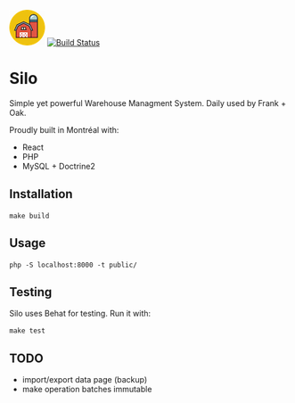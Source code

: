 ![Logo](./silo.png)
[![Build Status](https://travis-ci.org/frankandoak/silo.svg?branch=master)](https://travis-ci.org/frankandoak/silo)
# Silo
Simple yet powerful Warehouse Managment System. Daily used by Frank + Oak.

Proudly built in Montréal with:
- React
- PHP
- MySQL + Doctrine2

## Installation
    
    make build

## Usage

    php -S localhost:8000 -t public/

## Testing
Silo uses Behat for testing. Run it with:

    make test

## TODO
- import/export data page (backup)
- make operation batches immutable
